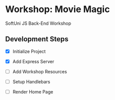 # Workshop: Movie Magic
SoftUni JS Back-End Workshop

## Development Steps
- [x] Initialize Project
- [x] Add Express Server
- [ ] Add Workshop Resources
- [ ] Setup Handlebars
- [ ] Render Home Page



